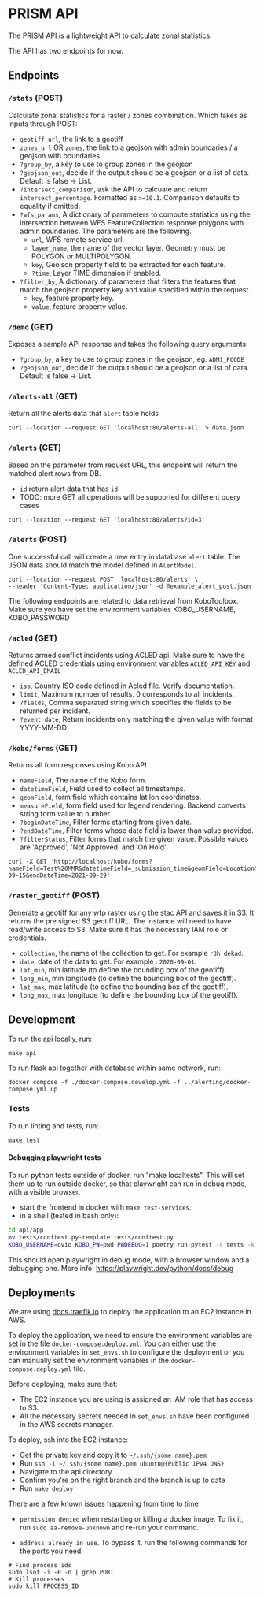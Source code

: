 # PRISM API

The PRISM API is a lightweight API to calculate zonal statistics.

The API has two endpoints for now.

## Endpoints

### `/stats` (POST)

Calculate zonal statistics for a raster / zones combination. Which takes as inputs through POST:

- `geotiff_url`, the link to a geotiff
- `zones_url` OR `zones`, the link to a geojson with admin boundaries / a geojson with boundaries
- `?group_by`, a key to use to group zones in the geojson
- `?geojson_out`, decide if the output should be a geojson or a list of data. Default is false -> List.
- `?intersect_comparison`, ask the API to calcuate and return `intersect_percentage`. Formatted as `>=10.1`. Comparison defaults to equality if omitted.
- `?wfs_params`, A dictionary of parameters to compute statistics using the intersection between WFS FeatureCollection response polygons with admin boundaries. The parameters are the following.
  - `url`, WFS remote service url.
  - `layer_name`, the name of the vector layer. Geometry must be POLYGON or MULTIPOLYGON.
  - `key`, Geojson property field to be extracted for each feature.
  - `?time`, Layer TIME dimension if enabled.
- `?filter_by`, A dictionary of parameters that filters the features that match the geojson property key and value specified within the request.
  - `key`, feature property key.
  - `value`, feature property value.

### `/demo` (GET)

Exposes a sample API response and takes the following query arguments:

- `?group_by`, a key to use to group zones in the geojson, eg. `ADM1_PCODE`
- `?geojson_out`, decide if the output should be a geojson or a list of data. Default is false -> List.

### `/alerts-all` (GET)

Return all the alerts data that `alert` table holds

```
curl --location --request GET 'localhost:80/alerts-all' > data.json
```

### `/alerts` (GET)

Based on the parameter from request URL, this endpoint will return the matched
alert rows from DB.

- `id` return alert data that has `id`
- TODO: more GET all operations will be supported for different query cases

```
curl --location --request GET 'localhost:80/alerts?id=3'
```

### `/alerts` (POST)

One successful call will create a new entry in database `alert` table. The JSON
data should match the model defined in `AlertModel`.

```
curl --location --request POST 'localhost:80/alerts' \
--header 'Content-Type: application/json' -d @example_alert_post.json
```

The following endpoints are related to data retrieval from KoboToolbox. Make sure
you have set the environment variables KOBO_USERNAME, KOBO_PASSWORD

### `/acled` (GET)

Returns armed conflict incidents using ACLED api. Make sure to have the defined ACLED credentials using environment variables `ACLED_API_KEY` and `ACLED_API_EMAIL`

- `iso`, Country ISO code defined in Acled file. Verify documentation.
- `limit`, Maximum number of results. 0 corresponds to all incidents.
- `?fields`, Comma separated string which specifies the fields to be returned per incident.
- `?event_date`, Return incidents only matching the given value with format YYYY-MM-DD

### `/kobo/forms` (GET)

Returns all form responses using Kobo API

- `nameField`, The name of the Kobo form.
- `datetimeField`, Field used to collect all timestamps.
- `geomField`, form field which contains lat lon coordinates.
- `measureField`, form field used for legend rendering. Backend converts string form value to number.
- `?beginDateTime`, Filter forms starting from given date.
- `?endDateTime`, Filter forms whose date field is lower than value provided.
- `?filterStatus`, Filter forms that match the given value. Possible values are 'Approved', 'Not Approved' and 'On Hold'

```
curl -X GET 'http://localhost/kobo/forms?nameField=Test%20MMR&datetimeField=_submission_time&geomField=Location&measureField=The_number&beginDateTime=2021-09-15&endDateTime=2021-09-29'
```

### `/raster_geotiff` (POST)

Generate a geotiff for any wfp raster using the stac API and saves it in S3. It returns the pre signed S3 geotiff URL.
The instance will need to have read/write access to S3. Make sure it has the necessary IAM role or credentials.

- `collection`, the name of the collection to get. For example `r3h_dekad`.
- `date`, date of the data to get. For example : `2020-09-01`.
- `lat_min`, min latitude (to define the bounding box of the geotiff).
- `long_min`, min longitude (to define the bounding box of the geotiff).
- `lat_max`, max latitude (to define the bounding box of the geotiff).
- `long_max`, max longitude (to define the bounding box of the geotiff).

## Development

To run the api locally, run:

```
make api
```

To run flask api together with database within same network, run:

```
docker compose -f ./docker-compose.develop.yml -f ../alerting/docker-compose.yml up
```

### Tests

To run linting and tests, run:

```
make test
```

#### Debugging playwright tests

To run python tests outside of docker, run "make localtests". This will set them up to run outside docker, so that
playwright can run in debug mode, with a visible browser.

- start the frontend in docker with `make test-services`.
- in a shell (tested in bash only):

```bash
cd api/app
mv tests/conftest.py-template tests/conftest.py
KOBO_USERNAME=ovio KOBO_PW=pwd PWDEBUG=1 poetry run pytest -s tests -k test_download_report
```

This should open playwright in debug mode, with a browser window and a debugging one. More info: https://playwright.dev/python/docs/debug

## Deployments

We are using [docs.traefik.io](https://docs.traefik.io/) to deploy the application to an EC2 instance in AWS.

To deploy the application, we need to ensure the environment variables are set in the file `docker-compose.deploy.yml`. You can either use the environment variables in `set_envs.sh` to configure the deployment or you can manually set the environment variables in the `docker-compose.deploy.yml` file.

Before deploying, make sure that:
- The EC2 instance you are using is assigned an IAM role that has access to S3.
- All the necessary secrets needed in `set_envs.sh` have been configured in the AWS secrets manager.

To deploy, ssh into the EC2 instance:
- Get the private key and copy it to `~/.ssh/{some name}.pem`
- Run `ssh -i ~/.ssh/{some name}.pem ubuntu@{Public IPv4 DNS}`
- Navigate to the api directory
- Confirm you're on the right branch and the branch is up to date
- Run `make deploy`

There are a few known issues happening from time to time

- `permission denied` when restarting or killing a docker image. To fix it, run `sudo aa-remove-unknown` and re-run your command.

- `address already in use`. To bypass it, run the following commands for the ports you need:

```
# Find process ids
sudo lsof -i -P -n | grep PORT
# Kill processes
sudo kill PROCESS_ID
```
